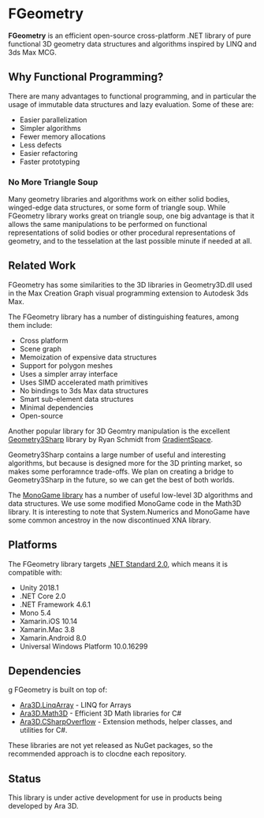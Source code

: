 # FGeometry

**FGeometry** is an efficient open-source cross-platform .NET library of pure functional 3D geometry data structures and algorithms inspired by LINQ and 3ds Max MCG.

## Why Functional Programming? 

There are many advantages to functional programming, and in particular the usage of immutable data structures and lazy evaluation. Some of these are: 

* Easier parallelization
* Simpler algorithms
* Fewer memory allocations  
* Less defects
* Easier refactoring
* Faster prototyping

### No More Triangle Soup

Many geometry libraries and algorithms work on either solid bodies, winged-edge data structures, or some form of triangle soup. While FGeometry library works great on triangle soup, one big advantage is that it allows the same manipulations to be performed on functional representations of solid bodies or other procedural representations of geometry, and to the tesselation at the last possible minute if needed at all.

## Related Work

FGeometry has some similarities to the 3D libraries in Geometry3D.dll used in the Max Creation Graph visual programming extension to Autodesk 3ds Max.

The FGeometry library has a number of distinguishing features, among them include: 

* Cross platform 
* Scene graph
* Memoization of expensive data structures
* Support for polygon meshes 
* Uses a simpler array interface
* Uses SIMD accelerated math primitives 
* No bindings to 3ds Max data structures 
* Smart sub-element data structures
* Minimal dependencies 
* Open-source

Another popular library for 3D Geomtry manipulation is the excellent [Geometry3Sharp](https://github.com/gradientspace/geometry3Sharp) library by Ryan Schmidt from [GradientSpace](https://github.com/gradientspace). 

Geometry3Sharp contains a large number of useful and interesting algorithms, but because is designed more for the 3D printing market, so makes some perforamnce trade-offs. We plan on creating a bridge to Geometry3Sharp in the future, so we can get the best of both worlds.  

The [MonoGame library](https://github.com/MonoGame/MonoGame) has a number of useful low-level 3D algorithms and data structures. We use some modified MonoGame code in the Math3D library. It is interesting to note that System.Numerics and MonoGame have some common ancestroy in the now discontinued XNA library.  

## Platforms 

The FGeometry library targets [.NET Standard 2.0](https://docs.microsoft.com/en-us/dotnet/standard/net-standard), which means it is compatible with:

* Unity 2018.1 
* .NET Core	2.0
* .NET Framework 4.6.1
* Mono 5.4
* Xamarin.iOS 10.14
* Xamarin.Mac 3.8
* Xamarin.Android 8.0
* Universal Windows Platform 10.0.16299

## Dependencies
g
FGeometry is built on top of:

* [Ara3D.LinqArray](https://github.com/ara3d/LinqArray) - LINQ for Arrays
* [Ara3D.Math3D](https://github.com/ara3d/Math3D) - Efficient 3D Math libraries for C#  
* [Ara3D.CSharpOverflow](https://github.com/ara3d/CSharpOverflow) - Extension methods, helper classes, and utilities for C#.

These libraries are not yet released as NuGet packages, so the recommended approach is to clocdne each repository. 

## Status

This library is under active development for use in products being developed by Ara 3D. 



